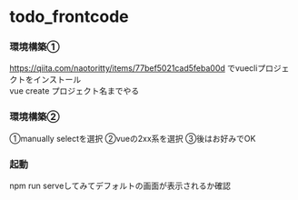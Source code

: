 # todo_frontcode
### 環境構築①
https://qiita.com/naotoritty/items/77bef5021cad5feba00d
でvuecliプロジェクトをインストール  
vue create プロジェクト名までやる

### 環境構築②
①manually selectを選択
②vueの2xx系を選択
③後はお好みでOK

### 起動
npm run serveしてみてデフォルトの画面が表示されるか確認

